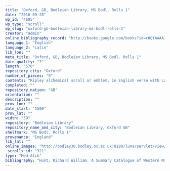 ```yaml
---
title: "Oxford, GB, Bodleian Library, MS Bodl. Rolls 1"
date: "2016-09-28"
wp_id: "4605"
wp_type: "scroll"
wp_slug: "oxford-gb-bodleian-library-ms-bodl-rolls-1"
creator: "admin"
online_bibliography_record: "http://books.google.com/books?id=rOQtAAAAIAAJ&pg=PA558&lpg=PA558&dq=bodleian+library+pedigree+roll+2&source=bl&ots=YViuDY6a0W&sig=pR7fAhw7X8fupSiBIUJnBkRSl3I&hl=en&sa=X&ei=_-HCU4qzOMykyATosYLgCg&ved=0CD0Q6AEwBQ#v=onepage&q=bodleian%20library%20pedigree%20roll%202&f=false  p.559"
language_1: "English"
language_2: "Latin"
lib_lon: ""
meta_title: "Oxford, GB, Bodleian Library, MS Bodl. Rolls 1"
date_quality: "?"
length: "570"
repository_city: "Oxford"
number_of_pieces: "9"
contents: "Ripley alchemical scroll or emblem, in English verse with Latin inscriptions of drawings and figures."
completed: ""
repository_nation: "GB"
orientation: ""
description: ""
prov_lon: ""
date_start: "1500"
prov_lat: ""
width: "59"
repository: "Bodleian Library"
repository_name_and_city: "Bodleian Library, Oxford GB"
shelfmark: "MS Bodl. Rolls 1"
provenance: "England"
lib_lat: ""
online_images: "http://bodley30.bodley.ox.ac.uk:8180/luna/servlet/view/all/what/MS.+Bodl.+Rolls+1"
_scrolls_id: "321"
type: "Med-Alch"
bibliography: "Hunt, Richard William. A Summary Catalogue of Western Manuscripts in the Bodleian Library at Oxford Which Have Not Hitherto Been Catalogued in the Quarto Series: With References to the Oriental and Other Manuscripts. Oxford: Clarendon Press, 1895. no. 2974."
---
```



